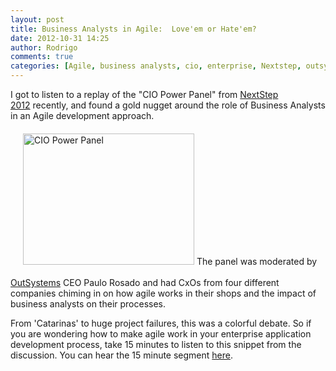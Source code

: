 ```yaml
---
layout: post
title: Business Analysts in Agile:  Love'em or Hate'em?
date: 2012-10-31 14:25
author: Rodrigo
comments: true
categories: [Agile, business analysts, cio, enterprise, Nextstep, outsystems, Perspectives]
---
```

I got to listen to a replay of the "CIO Power Panel" from <a title="NextStep" href="http://www.outsystems.com/nextstep/" target="_blank">NextStep 2012</a> recently, and found a gold nugget around the role of Business Analysts in an Agile development approach.<!--more--><a title="Click here to watch the video" href="http://www.outsystems.com/offer/it-strategy/cio-power-panel/"><img class="mt-image-right alignright" style="margin: 20px 0px 20px 20px;" alt="CIO Power Panel" src="https://www.outsystems.com/blog/wp-content/uploads/2012/10/video-background-blog-thumb12.png" width="274" height="210" /></a> The panel was moderated by <a title="OutSystems" href="http://www.outsystems.com">OutSystems</a> CEO Paulo Rosado and had CxOs from four different companies chiming in on how agile works in their shops and the impact of business analysts on their processes.

From 'Catarinas' to huge project failures, this was a colorful debate. So if you are wondering how to make agile work in your enterprise application development process, take 15 minutes to listen to this snippet from the discussion. You can hear the 15 minute segment <a title="CIO Power Panel" href="http://www.outsystems.com/offer/it-strategy/cio-power-panel/">here</a>.
